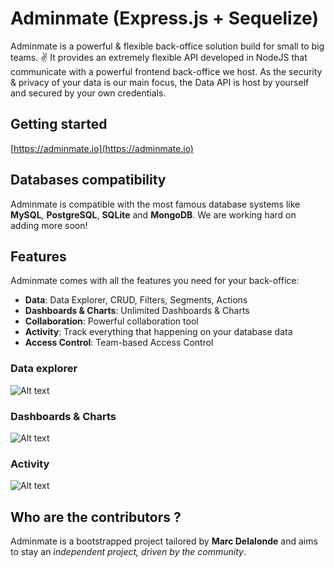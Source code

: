 # Adminmate (Express.js + Sequelize)

Adminmate is a powerful & flexible back-office solution build for small to big teams. ✌️
It provides an extremely flexible API developed in NodeJS that communicate with a powerful frontend back-office we host.
As the security & privacy of your data is our main focus, the Data API is host by yourself and secured by your own credentials.

## Getting started

[https://adminmate.io](https://adminmate.io)

## Databases compatibility

Adminmate is compatible with the most famous database systems like **MySQL**, **PostgreSQL**, **SQLite** and **MongoDB**. We are working hard on adding more soon!

## Features

Adminmate comes with all the features you need for your back-office:
* **Data**: Data Explorer, CRUD, Filters, Segments, Actions
* **Dashboards & Charts**: Unlimited Dashboards & Charts
* **Collaboration**: Powerful collaboration tool
* **Activity**: Track everything that happening on your database data
* **Access Control**: Team-based Access Control

### Data explorer

![Alt text](https://adminmate.io/github/list-screen.svg)

### Dashboards & Charts

![Alt text](https://adminmate.io/github/homepage-screen.svg)

### Activity

![Alt text](https://adminmate.io/github/activity-screen.svg)

## Who are the contributors ?

Adminmate is a bootstrapped project tailored by **Marc Delalonde** and aims to stay an *independent project, driven by the community*.